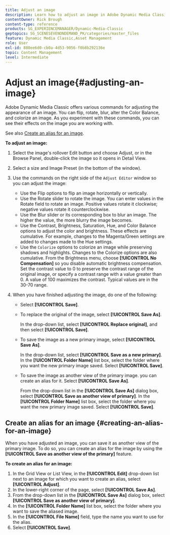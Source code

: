 ```yaml
---
title: Adjust an image
description: Learn how to adjust an image in Adobe Dynamic Media Classic.
contentOwner: Rick Brough
content-type: reference
products: SG_EXPERIENCEMANAGER/Dynamic-Media-Classic
geptopics: SG_SCENESEVENONDEMAND_PK/categories/master_files
feature: Dynamic Media Classic,Asset Management
role: User
exl-id: 880ee6d0-cb0a-4d53-9056-f0b8b292136e
topic: Content Management
level: Intermediate
---
```

# Adjust an image{#adjusting-an-image}

Adobe Dynamic Media Classic offers various commands for adjusting the appearance of an image. You can flip, rotate, blur, alter the Color Balance, and colorize an image. As you experiment with these commands, you can see their effects on the image you are working with.

See also [Create an alias for an image](adjusting-image.md#creating_an_alias_for_an_image).

**To adjust an image:**

1. Select the image's rollover Edit button and choose Adjust, or in the Browse Panel, double-click the image so it opens in Detail View.
1. Select a size and Image Preset (in the bottom of the window).
1. Use the commands on the right side of the `Adjust Editor` window so you can adjust the image:

    * Use the Flip options to flip an image horizontally or vertically.
    * Use the Rotate slider to rotate the image. You can enter values in the Rotate field to rotate an image. Positive values rotate it clockwise; negative values rotate it counterclockwise.
    * Use the Blur slider or its corresponding box to blur an image. The higher the value, the more blurry the image becomes.
    * Use the Contrast, Brightness, Saturation, Hue, and Color Balance options to adjust the color and brightness. These effects are cumulative. For example, changes to the Magenta/Green settings are added to changes made to the Hue settings.
    * Use the `Colorize` options to colorize an image while preserving shadows and highlights. Changes to the Colorize options are also cumulative. From the Brightness menu, choose **[!UICONTROL No Compensation]** so you disable automatic brightness compensation. Set the contrast value to 0 to preserve the contrast range of the original image, or specify a contrast range with a value greater than 0. A value of 100 maximizes the contrast. Typical values are in the 30-70 range.

1. When you have finished adjusting the image, do one of the following:

    * Select **[!UICONTROL Save]**.

    * To replace the original of the image, select **[!UICONTROL Save As]**.

      In the drop-down list, select **[!UICONTROL Replace original]**, and then select **[!UICONTROL Save]**.

    * To save the image as a new primary image, select **[!UICONTROL Save As]**.

      In the drop-down list, select **[!UICONTROL Save as a new primary]**.
      In the **[!UICONTROL Folder Name]** list box, select the folder where you want the new primary image saved.
      Select **[!UICONTROL Save]**.

    * To save the image as another view of the primary image. you can create an alias for it. Select **[!UICONTROL Save As]**.

      From the drop-down list in the **[!UICONTROL Save As]** dialog box, select **[!UICONTROL Save as another view of primary]**.
      In the **[!UICONTROL Folder Name]** list box, select the folder where you want the new primary image saved.
      Select **[!UICONTROL Save]**.

## Create an alias for an image {#creating-an-alias-for-an-image}

When you have adjusted an image, you can save it as another view of the primary image. To do so, you can create an alias for the image by using the **[!UICONTROL Save as another view of the primary]** feature.

**To create an alias for an image:**

1. In the Grid View or List View, in the **[!UICONTROL Edit]** drop-down list next to an image for which you want to create an alias, select **[!UICONTROL Adjust]**.
1. In the lower-right corner of the page, select **[!UICONTROL Save As]**.
1. From the drop-down list in the **[!UICONTROL Save As]** dialog box, select **[!UICONTROL Save as another view of primary]**.
1. In the **[!UICONTROL Folder Name]** list box, select the folder where you want to save the aliased image.
1. In the **[!UICONTROL File Name]** field, type the name you want to use for the alias.
1. Select **[!UICONTROL Save]**.

